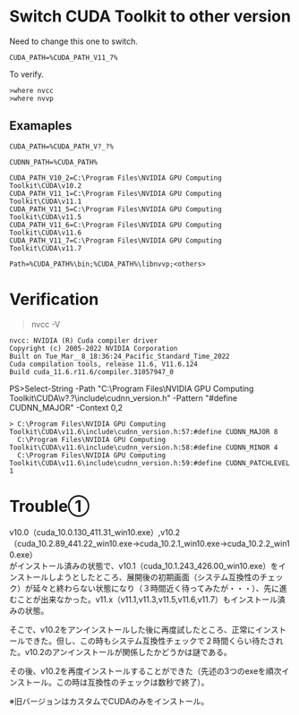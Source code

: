 # Switch CUDA Toolkit to other version

Need to change this one to switch.
```
CUDA_PATH=%CUDA_PATH_V11_7%
```

To verify.
```
>where nvcc
>where nvvp
```

## Examaples
```
CUDA_PATH=%CUDA_PATH_V?_?%

CUDNN_PATH=%CUDA_PATH%

CUDA_PATH_V10_2=C:\Program Files\NVIDIA GPU Computing Toolkit\CUDA\v10.2
CUDA_PATH_V11_1=C:\Program Files\NVIDIA GPU Computing Toolkit\CUDA\v11.1
CUDA_PATH_V11_5=C:\Program Files\NVIDIA GPU Computing Toolkit\CUDA\v11.5
CUDA_PATH_V11_6=C:\Program Files\NVIDIA GPU Computing Toolkit\CUDA\v11.6
CUDA_PATH_V11_7=C:\Program Files\NVIDIA GPU Computing Toolkit\CUDA\v11.7

Path=%CUDA_PATH%\bin;%CUDA_PATH%\libnvvp;<others>
```

# Verification
>nvcc -V
```
nvcc: NVIDIA (R) Cuda compiler driver
Copyright (c) 2005-2022 NVIDIA Corporation
Built on Tue_Mar__8_18:36:24_Pacific_Standard_Time_2022
Cuda compilation tools, release 11.6, V11.6.124
Build cuda_11.6.r11.6/compiler.31057947_0
```

PS>Select-String -Path "C:\Program Files\NVIDIA GPU Computing Toolkit\CUDA\v?.?\include\cudnn_version.h" -Pattern "#define CUDNN_MAJOR" -Context 0,2
```
> C:\Program Files\NVIDIA GPU Computing Toolkit\CUDA\v11.6\include\cudnn_version.h:57:#define CUDNN_MAJOR 8
  C:\Program Files\NVIDIA GPU Computing Toolkit\CUDA\v11.6\include\cudnn_version.h:58:#define CUDNN_MINOR 4
  C:\Program Files\NVIDIA GPU Computing Toolkit\CUDA\v11.6\include\cudnn_version.h:59:#define CUDNN_PATCHLEVEL 1
```

# Trouble①

v10.0（cuda_10.0.130_411.31_win10.exe）,v10.2（cuda_10.2.89_441.22_win10.exe→cuda_10.2.1_win10.exe→cuda_10.2.2_win10.exe）  
がインストール済みの状態で、v10.1（cuda_10.1.243_426.00_win10.exe）をインストールしようとしたところ、展開後の初期画面（システム互換性のチェック）が延々と終わらない状態になり（３時間近く待ってみたが・・・）、先に進むことが出来なかった。v11.x（v11.1,v11.3,v11.5,v11.6,v11.7）もインストール済みの状態。

そこで、v10.2をアンインストールした後に再度試したところ、正常にインストールできた。但し、この時もシステム互換性チェックで２時間くらい待たされた。v10.2のアンインストールが関係したかどうかは謎である。

その後、v10.2を再度インストールすることができた（先述の3つのexeを順次インストール。この時は互換性のチェックは数秒で終了）。

※旧バージョンはカスタムでCUDAのみをインストール。
